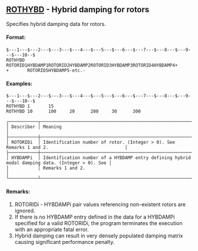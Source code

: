 ## [ROTHYBD](https://help.hexagonmi.com/bundle/MSC_Nastran_2022.4/page/Nastran_Combined_Book/qrg/bulkqrs/TOC.ROTHYBD.xhtml) - Hybrid damping for rotors

Specifies hybrid damping data for rotors.

#### Format:

```nastran
$---1---$---2---$---3---$---4---$---5---$---6---$---7---$---8---$---9---$---10--$
ROTHYBD ROTORID1HYBDAMP1ROTORID2HYBDAMP2ROTORID3HYBDAMP3ROTORID4HYBDAMP4+       
+       ROTORID5HYBDAMP5-etc.-                                                  
```

#### Examples:

```nastran
$---1---$---2---$---3---$---4---$---5---$---6---$---7---$---8---$---9---$---10--$
ROTHYBD 1       15                                                              
ROTHYBD 10      100     20      200     30      300                             
```

```text
┌───────────┬─────────────────────────────────────────────────────────────────────────────────────────────────┐
│ Describer │ Meaning                                                                                         │
├───────────┼─────────────────────────────────────────────────────────────────────────────────────────────────┤
│ ROTORIDi  │ Identification number of rotor. (Integer > 0). See Remarks 1 and 2.                             │
├───────────┼─────────────────────────────────────────────────────────────────────────────────────────────────┤
│ HYBDAMPi  │ Identification number of a HYBDAMP entry defining hybrid modal damping data. (Integer > 0). See │
│           │ Remarks 1 and 2.                                                                                │
└───────────┴─────────────────────────────────────────────────────────────────────────────────────────────────┘
```

#### Remarks:

1. ROTORIDi - HYBDAMPi pair values referencing non-existent rotors are ignored.
2. If there is no HYBDAMP entry defined in the data for a HYBDAMPi specified for a valid ROTORIDi, the program terminates the execution with an appropriate fatal error.
3. Hybrid damping can result in very densely populated damping matrix causing significant performance penalty.
